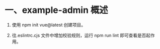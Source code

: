 # 一、example-admin 概述

1. 使用 npm init vue@latest 创建项目。

2. 往.eslintrc.cjs 文件中增加校验规则，运行 npm run lint 即可查看是否起作用。
